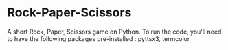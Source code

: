# Rock-Paper-Scissors
A short Rock, Paper, Scissors game on Python.
To run the code, you'll need to have the following packages pre-installed :  pyttsx3, termcolor
